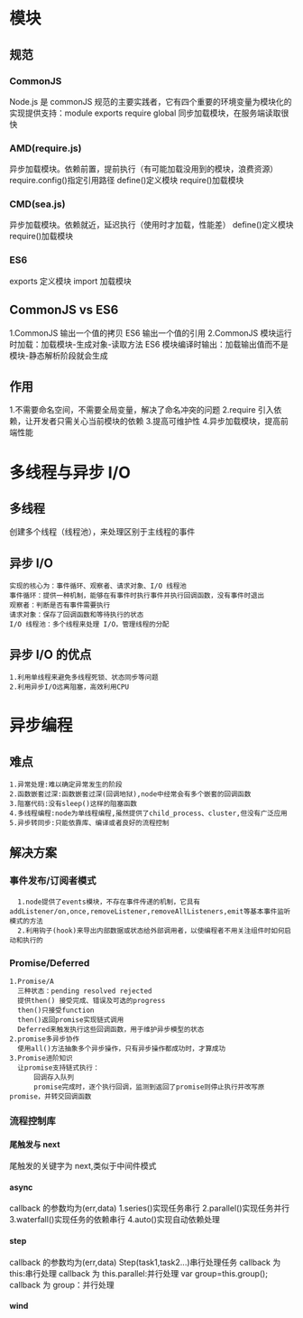 # 模块

## 规范

### CommonJS

Node.js 是 commonJS 规范的主要实践者，它有四个重要的环境变量为模块化的实现提供支持：module exports require global
同步加载模块，在服务端读取很快

### AMD(require.js)

异步加载模块。依赖前置，提前执行（有可能加载没用到的模块，浪费资源）
require.config()指定引用路径
define()定义模块
require()加载模块

### CMD(sea.js)

异步加载模块。依赖就近，延迟执行（使用时才加载，性能差）
define()定义模块
require()加载模块

### ES6

exports 定义模块
import 加载模块

## CommonJS vs ES6

1.CommonJS 输出一个值的拷贝
ES6 输出一个值的引用
2.CommonJS 模块运行时加载：加载模块-生成对象-读取方法
ES6 模块编译时输出：加载输出值而不是模块-静态解析阶段就会生成

## 作用

1.不需要命名空间，不需要全局变量，解决了命名冲突的问题
2.require 引入依赖，让开发者只需关心当前模块的依赖 3.提高可维护性 4.异步加载模块，提高前端性能

# 多线程与异步 I/O

## 多线程

创建多个线程（线程池），来处理区别于主线程的事件

## 异步 I/O

    实现的核心为：事件循环、观察者、请求对象、I/O 线程池
    事件循环：提供一种机制，能够在有事件时执行事件并执行回调函数，没有事件时退出
    观察者：判断是否有事件需要执行
    请求对象：保存了回调函数和等待执行的状态
    I/O 线程池：多个线程来处理 I/O，管理线程的分配

## 异步 I/O 的优点

    1.利用单线程来避免多线程死锁、状态同步等问题
    2.利用异步I/O远离阻塞，高效利用CPU

# 异步编程

## 难点

    1.异常处理:难以确定异常发生的阶段
    2.函数嵌套过深:函数嵌套过深(回调地狱),node中经常会有多个嵌套的回调函数
    3.阻塞代码:没有sleep()这样的阻塞函数
    4.多线程编程:node为单线程编程,虽然提供了child_process、cluster,但没有广泛应用
    5.异步转同步:只能依靠库、编译或者良好的流程控制

## 解决方案

### 事件发布/订阅者模式

      1.node提供了events模块，不存在事件传递的机制，它具有addListener/on,once,removeListener,removeAllListeners,emit等基本事件监听模式的方法
      2.利用钩子(hook)来导出内部数据或状态给外部调用者，以使编程者不用关注组件时如何启动和执行的

### Promise/Deferred

    1.Promise/A
      三种状态：pending resolved rejected
      提供then() 接受完成、错误及可选的progress
      then()只接受function
      then()返回promise实现链式调用
      Deferred来触发执行这些回调函数，用于维护异步模型的状态
    2.promise多异步协作
      使用all()方法抽象多个异步操作，只有异步操作都成功时，才算成功
    3.Promise进阶知识
      让promise支持链式执行：
          回调存入队列
          promise完成时，逐个执行回调，监测到返回了promise则停止执行并改写原promise，并转交回调函数

### 流程控制库

#### 尾触发与 next

尾触发的关键字为 next,类似于中间件模式

#### async

callback 的参数均为(err,data)
1.series()实现任务串行
2.parallel()实现任务并行
3.waterfall()实现任务的依赖串行
4.auto()实现自动依赖处理

#### step

callback 的参数均为(err,data)
Step(task1,task2...)串行处理任务
callback 为 this:串行处理
callback 为 this.parallel:并行处理
var group=this.group(); callback 为 group：并行处理

#### wind
